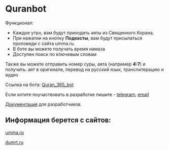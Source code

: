 # Quranbot

Функционал:
 - Каждое утро, вам будут приходить аяты из Священного Корана.
 - При нажатии на кнопку **Подкасты**, вам будут присылаться проповеди с сайта umma.ru.
 - В боте вы можете получать время намаза
 - Доступен поиск по ключевым словам

Также вы можете отправить номер суры, аята (например **4:7**) и получить: аят в оригинале, перевод на русский язык, транслитерацию и аудио

Ссылка на бота: [Quran_365_bot](https://t.me/Quran_365_bot?start=github)

Если хотите поучаствовать в разработке пишите - [telegram](https://t.me/ilaletdinov), [email](mailto:a.ilaletdinov@yandex.ru?subject=[GitHub]%20Quranbot) 

[Документация](docs/dev.md) для разработчиков.

## Информация берется с сайтов:

[umma.ru](https://umma.ru/)

[dumrt.ru](http://dumrt.ru/ru/)
